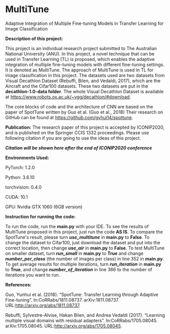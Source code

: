 # MultiTune
Adaptive Integration of Multiple Fine-tuning Models in Transfer Learning for Image Classification

**Description of this project:**

This project is an individual research project submitted to The Australian National University (ANU). In this project, a novel technique that can be used in Transfer Learning (TL) is proposed, which enables the adaptive integration of multiple fine-tuning models with different fine-tuning settings. It is denoted as MultiTune. The approach of MultiTune is used in TL for image classification in this project. The datasets used are two datasets from Visual Decathlon Dataset (Rebuffi, Bilen, and Vedaldi, 2017), which are the Aircraft and the Cifar100 datasets. These two datasets are put in the **decathlon-1.0-data folder**. The whole Visual Decathlon Dataset is available at https://www.robots.ox.ac.uk/~vgg/decathlon/#download.

The core blocks of code and the architecture of CNN are based on the paper of SpotTune written by Guo et al. (Guo et al., 2018) Their research on GitHub can be found at https://github.com/gyhui14/spottune. 

**Publication:**
The research paper of this project is accepted by ICONIP2020, and is published on the Springer CCIS 1332 proceedings. Please use following citation if you are going to use the ideas of this project.

***Citation will be shown here after the end of ICONIP2020 conference***

**Environments Used:**

PyTorch: 1.2.0

Python: 3.6.10

torchvision: 0.4.0

CUDA: 10.1

GPU: Nvidia GTX 1060 (6GB version)

**Instruction for running the code:**

To run the code, run the **main.py** with your IDE. To see the results of MultiTune proposed in this project, just run the code **AS IS**. To compare the SpotTune's result, please turn ***use_multitune*** in **main.py** to **False**. To change the dataset to Cifar100, just download the dataset and put into the correct location, then change ***use_air*** in **main.py** to **False**. To test MultiTune on smaller dataset, turn ***run_small*** in **main.py** to **True** and change ***number_per_class*** (the number of images per class) in line 352 in **main.py**. To get average results for multiple iterations, turn ***run_iteration*** in **main.py** to **True**, and change ***number_of_iteration*** in line 366 to the number of iterations you want to run. 

**References:**

Guo, Yunhui et al. (2018). “SpotTune: Transfer Learning through Adaptive Fine-tuning”. In:CoRRabs/1811.08737. arXiv:1811.08737. URL:http://arxiv.org/abs/1811.08737.

Rebuffi, Sylvestre-Alvise, Hakan Bilen, and Andrea Vedaldi (2017). “Learning multiple visual domains with residual adapters”. In:CoRRabs/1705.08045. arXiv:1705.08045. URL:http://arxiv.org/abs/1705.08045.
